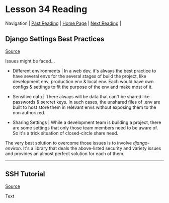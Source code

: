 # Lesson 34 Reading

Navigation | [Past Reading](../Read-33/README.md) | [Home Page](../README.md) | [Next Reading](../Read-35/README.md) |

## Django Settings Best Practices

[Source](https://djangostars.com/blog/configuring-django-settings-best-practices/)

Issues might be faced...

- Different environments | In a web dev, it's always the best practice to have several envs for the several stages of build the project, like development env, production env & local env. Each would have own configs & settings to fit the purpose of the env and make most of it.

- Sensitive data | There always will be data that can't be shared like passwords & sercret keys. In such cases, the unshared files of .env are built to host store them in relevant envs without exposing them to the non authorized.

- Sharing Settings | While a development team is building a project, there are some settings that only those team members need to be aware of. So it's a trick situation of closed-circle share need.

The very best solution to overcome those issues is to involve *django-environ*. It's a library that deals the above-listed security and variety issues and provides an almost perfect solution for each of them.

---

## SSH Tutorial

[Source](https://www.hostinger.com/tutorials/ssh-tutorial-how-does-ssh-work)

Text
